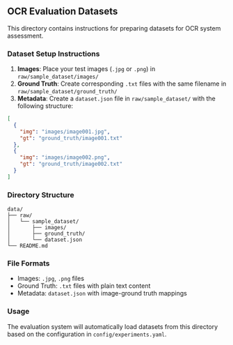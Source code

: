 ## OCR Evaluation Datasets

This directory contains instructions for preparing datasets for OCR system assessment.

### Dataset Setup Instructions

1. **Images**: Place your test images (`.jpg` or `.png`) in `raw/sample_dataset/images/`
2. **Ground Truth**: Create corresponding `.txt` files with the same filename in `raw/sample_dataset/ground_truth/`
3. **Metadata**: Create a `dataset.json` file in `raw/sample_dataset/` with the following structure:

```json
[
  {
    "img": "images/image001.jpg",
    "gt": "ground_truth/image001.txt"
  },
  {
    "img": "images/image002.png", 
    "gt": "ground_truth/image002.txt"
  }
]
```

### Directory Structure
```
data/
├── raw/
│   └── sample_dataset/
│       ├── images/
│       ├── ground_truth/
│       └── dataset.json
└── README.md
```

### File Formats
- Images: `.jpg`, `.png` files
- Ground Truth: `.txt` files with plain text content
- Metadata: `dataset.json` with image-ground truth mappings

### Usage
The evaluation system will automatically load datasets from this directory based on the configuration in `config/experiments.yaml`.
